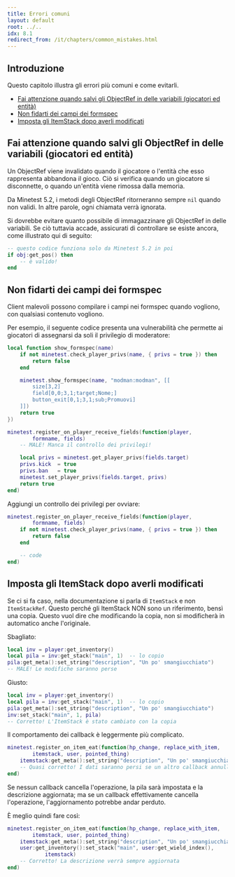 ```yaml
---
title: Errori comuni
layout: default
root: ../..
idx: 8.1
redirect_from: /it/chapters/common_mistakes.html
---
```


## Introduzione <!-- omit in toc -->

Questo capitolo illustra gli errori più comuni e come evitarli.

- [Fai attenzione quando salvi gli ObjectRef in delle variabili (giocatori ed entità)](#fai-attenzione-quando-salvi-gli-objectref-in-delle-variabili-giocatori-ed-entità)
- [Non fidarti dei campi dei formspec](#non-fidarti-dei-campi-dei-formspec)
- [Imposta gli ItemStack dopo averli modificati](#imposta-gli-itemstack-dopo-averli-modificati)

## Fai attenzione quando salvi gli ObjectRef in delle variabili (giocatori ed entità)

Un ObjectRef viene invalidato quando il giocatore o l'entità che esso rappresenta abbandona il gioco.
Ciò si verifica quando un giocatore si disconnette, o quando un'entità viene rimossa dalla memoria.

Da Minetest 5.2, i metodi degli ObjectRef ritorneranno sempre `nil` quando non validi.
In altre parole, ogni chiamata verrà ignorata.

Si dovrebbe evitare quanto possibile di immagazzinare gli ObjectRef in delle variabili.
Se ciò tuttavia accade, assicurati di controllare se esiste ancora, come illustrato qui di seguito:

```lua
-- questo codice funziona solo da Minetest 5.2 in poi
if obj:get_pos() then
	-- è valido!
end
```

## Non fidarti dei campi dei formspec

Client malevoli possono compilare i campi nei formspec quando vogliono, con qualsiasi contenuto vogliono.

Per esempio, il seguente codice presenta una vulnerabilità che permette ai giocatori di assegnarsi da soli il privilegio di moderatore:

```lua
local function show_formspec(name)
    if not minetest.check_player_privs(name, { privs = true }) then
        return false
    end

    minetest.show_formspec(name, "modman:modman", [[
        size[3,2]
        field[0,0;3,1;target;Nome;]
        button_exit[0,1;3,1;sub;Promuovi]
    ]])
    return true
})

minetest.register_on_player_receive_fields(function(player,
        formname, fields)
    -- MALE! Manca il controllo dei privilegi!

    local privs = minetest.get_player_privs(fields.target)
    privs.kick  = true
    privs.ban   = true
    minetest.set_player_privs(fields.target, privs)
    return true
end)
```

Aggiungi un controllo dei privilegi per ovviare:

```lua
minetest.register_on_player_receive_fields(function(player,
        formname, fields)
    if not minetest.check_player_privs(name, { privs = true }) then
        return false
    end

    -- code
end)
```

## Imposta gli ItemStack dopo averli modificati

Se ci si fa caso, nella documentazione si parla di `ItemStack` e non `ItemStackRef`.
Questo perché gli ItemStack NON sono un riferimento, bensì una copia.
Questo vuol dire che modificando la copia, non si modificherà in automatico anche l'originale.

Sbagliato:

```lua
local inv = player:get_inventory()
local pila = inv:get_stack("main", 1)  -- lo copio
pila:get_meta():set_string("description", "Un po' smangiucchiato")
-- MALE! Le modifiche saranno perse
```

Giusto:

```lua
local inv = player:get_inventory()
local pila = inv:get_stack("main", 1)  -- lo copio
pila:get_meta():set_string("description", "Un po' smangiucchiato")
inv:set_stack("main", 1, pila)
-- Corretto! L'ItemStack è stato cambiato con la copia
```

Il comportamento dei callback è leggermente più complicato.

```lua
minetest.register_on_item_eat(function(hp_change, replace_with_item,
        itemstack, user, pointed_thing)
    itemstack:get_meta():set_string("description", "Un po' smangiucchiato")
    -- Quasi corretto! I dati saranno persi se un altro callback annulla questa chiamata
end)
```

Se nessun callback cancella l'operazione, la pila sarà impostata e la descrizione aggiornata; ma se un callback effettivamente cancella l'operazione, l'aggiornamento potrebbe andar perduto.

È meglio quindi fare così:

```lua
minetest.register_on_item_eat(function(hp_change, replace_with_item,
        itemstack, user, pointed_thing)
    itemstack:get_meta():set_string("description", "Un po' smangiucchiato")
    user:get_inventory():set_stack("main", user:get_wield_index(),
            itemstack)
    -- Corretto! La descrizione verrà sempre aggiornata
end)
```
